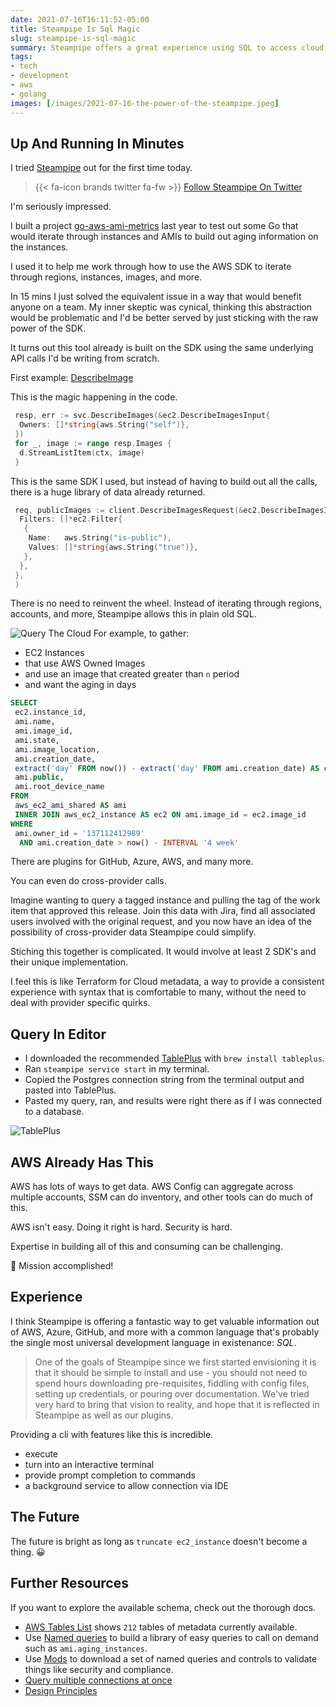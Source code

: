```yaml
---
date: 2021-07-16T16:11:52-05:00
title: Steampipe Is Sql Magic
slug: steampipe-is-sql-magic
summary: Steampipe offers a great experience using SQL to access cloud provider metadata.
tags:
- tech
- development
- aws
- golang
images: [/images/2021-07-16-the-power-of-the-steampipe.jpeg]
---
```


## Up And Running In Minutes

I tried [Steampipe](https://steampipe.io/) out for the first time today.

> {{< fa-icon brands  twitter fa-fw >}} [Follow Steampipe On Twitter](https://twitter.com/steampipeio)

I'm seriously impressed.

I built a project [go-aws-ami-metrics](https://github.com/sheldonhull/go-aws-ami-metrics) last year to test out some Go that would iterate through instances and AMIs to build out aging information on the instances.

I used it to help me work through how to use the AWS SDK to iterate through regions, instances, images, and more.

In 15 mins I just solved the equivalent issue in a way that would benefit anyone on a team.
My inner skeptic was cynical, thinking this abstraction would be problematic and I'd be better served by just sticking with the raw power of the SDK.

It turns out this tool already is built on the SDK using the same underlying API calls I'd be writing from scratch.

First example: [DescribeImage](https://github.com/turbot/steampipe-plugin-aws/blob/ce50c2141cd24ed37552afd976482c55961e7725/aws/table_aws_ec2_ami.go#L204)

This is the magic happening in the code.

```go
 resp, err := svc.DescribeImages(&ec2.DescribeImagesInput{
  Owners: []*string{aws.String("self")},
 })
 for _, image := range resp.Images {
  d.StreamListItem(ctx, image)
 }
```

This is the same SDK I used, but instead of having to build out all the calls, there is a huge library of data already returned.

```go
 req, publicImages := client.DescribeImagesRequest(&ec2.DescribeImagesInput{
  Filters: []*ec2.Filter{
   {
    Name:   aws.String("is-public"),
    Values: []*string{aws.String("true")},
   },
  },
 },
 )
```

There is no need to reinvent the wheel.
Instead of iterating through regions, accounts, and more, Steampipe allows this in plain old SQL.

![Query The Cloud](/images/2021-07-16-postgres-and-aws.png "Query The Cloud")
For example, to gather:

- EC2 Instances
- that use AWS Owned Images
- and use an image that created greater than `n` period
- and want the aging in days

```sql
SELECT
 ec2.instance_id,
 ami.name,
 ami.image_id,
 ami.state,
 ami.image_location,
 ami.creation_date,
 extract('day' FROM now()) - extract('day' FROM ami.creation_date) AS creation_age,
 ami.public,
 ami.root_device_name
FROM
 aws_ec2_ami_shared AS ami
 INNER JOIN aws_ec2_instance AS ec2 ON ami.image_id = ec2.image_id
WHERE
 ami.owner_id = '137112412989'
  AND ami.creation_date > now() - INTERVAL '4 week'
```

There are plugins for GitHub, Azure, AWS, and many more.

You can even do cross-provider calls.

Imagine wanting to query a tagged instance and pulling the tag of the work item that approved this release.
Join this data with Jira, find all associated users involved with the original request, and you now have an idea of the possibility of cross-provider data Steampipe could simplify.

Stiching this together is complicated.
It would involve at least 2 SDK's and their unique implementation.

I feel this is like Terraform for Cloud metadata, a way to provide a consistent experience with syntax that is comfortable to many, without the need to deal with provider specific quirks.

## Query In Editor

- I downloaded the recommended [TablePlus](https://tableplus.com/) with `brew install tableplus`.
- Ran `steampipe service start` in my terminal.
- Copied the Postgres connection string from the terminal output and pasted into TablePlus.
- Pasted my query, ran, and results were right there as if I was connected to a database.

![TablePlus](/images/2021-07-16-16.24.53-TablePlus-query-editor.png "TablePlus")

## AWS Already Has This

AWS has lots of ways to get data.
AWS Config can aggregate across multiple accounts, SSM can do inventory, and other tools can do much of this.

AWS isn't easy.
Doing it right is hard.
Security is hard.

Expertise in building all of this and consuming can be challenging.

🎉 Mission accomplished!

## Experience

I think Steampipe is offering a fantastic way to get valuable information out of AWS, Azure, GitHub, and more with a common language that's probably the single most universal development language in existenance: *SQL*.

> One of the goals of Steampipe since we first started envisioning it is that it should be simple to install and use - you should not need to spend hours downloading pre-requisites, fiddling with config files, setting up credentials, or pouring over documentation.
> We've tried very hard to bring that vision to reality, and hope that it is reflected in Steampipe as well as our plugins.

Providing a cli with features like this is incredible.

- execute
- turn into an interactive terminal
- provide prompt completion to commands
- a background service to allow connection via IDE

## The Future

The future is bright as long as `truncate ec2_instance` doesn't become a thing. 😀

## Further Resources

If you want to explore the available schema, check out the thorough docs.

- [AWS Tables List](https://hub.steampipe.io/plugins/turbot/aws/tables) shows `212` tables of metadata currently available.
- Use [Named queries](https://steampipe.io/docs/using-steampipe/writing-queries) to build a library of easy queries to call on demand such as `ami.aging_instances`.
- Use [Mods](https://hub.steampipe.io/mods/turbot/aws_thrifty/controls) to download a set of named queries and controls to validate things like security and compliance.
- [Query multiple connections at once](https://steampipe.io/docs/using-steampipe/managing-connections)
- [Design Principles](https://steampipe.io/docs/develop/architecture)
